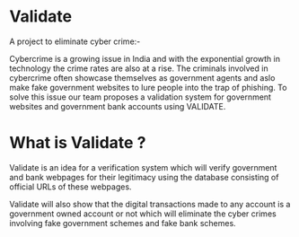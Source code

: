 # Validate

A project to eliminate cyber crime:-

Cybercrime is a growing issue in India and with the exponential growth in technology the crime rates are also at a rise. The criminals involved in cybercrime often showcase themselves as government agents and aslo make fake government websites to lure people into the trap of phishing. To solve this issue our team proposes a validation system for government websites and government bank accounts using VALIDATE.

# What is Validate ?

Validate is an idea for a verification system which will verify government and bank webpages for their legitimacy using the database consisting of official URLs of these webpages.

Validate will also show that the digital transactions made to any account is a government owned account or not which will eliminate the cyber crimes involving fake government schemes and fake bank schemes.
